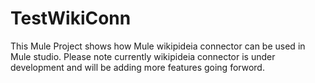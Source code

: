 # TestWikiConn

This Mule Project shows how Mule wikipideia connector can be used in Mule studio. Please note currently wikipideia connector is under 
development and will be adding more features going forword.
